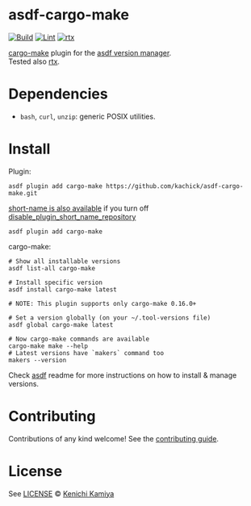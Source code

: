 # asdf-cargo-make

[![Build](https://github.com/kachick/asdf-cargo-make/actions/workflows/build.yml/badge.svg?branch=main)](https://github.com/kachick/asdf-cargo-make/actions/workflows/build.yml?query=branch%3Amain) [![Lint](https://github.com/kachick/asdf-cargo-make/actions/workflows/lint.yml/badge.svg?branch=main)](https://github.com/kachick/asdf-cargo-make/actions/workflows/lint.yml?query=branch%3Amain) [![rtx](https://github.com/kachick/asdf-cargo-make/actions/workflows/rtx.yml/badge.svg?branch=main)](https://github.com/kachick/asdf-cargo-make/actions/workflows/rtx.yml?query=branch%3Amain)

[cargo-make](https://sagiegurari.github.io/cargo-make/) plugin for the [asdf version manager](https://asdf-vm.com).\
Tested also [rtx](https://github.com/jdxcode/rtx).

# Dependencies

- `bash`, `curl`, `unzip`: generic POSIX utilities.

# Install

Plugin:

```shell
asdf plugin add cargo-make https://github.com/kachick/asdf-cargo-make.git
```

[short-name is also available](https://github.com/asdf-vm/asdf-plugins/blob/6498384c22a29602d065d3db681b8f32f7e4295b/plugins/cargo-make#L1) if you turn off [disable_plugin_short_name_repository](https://asdf-vm.com/manage/configuration.html#disable-plugin-short-name-repository)

```shell
asdf plugin add cargo-make
```

cargo-make:

```shell
# Show all installable versions
asdf list-all cargo-make

# Install specific version
asdf install cargo-make latest

# NOTE: This plugin supports only cargo-make 0.16.0+

# Set a version globally (on your ~/.tool-versions file)
asdf global cargo-make latest

# Now cargo-make commands are available
cargo-make make --help
# Latest versions have `makers` command too
makers --version
```

Check [asdf](https://github.com/asdf-vm/asdf) readme for more instructions on how to
install & manage versions.

# Contributing

Contributions of any kind welcome! See the [contributing guide](CONTRIBUTING.md).

# License

See [LICENSE](LICENSE) © [Kenichi Kamiya](https://github.com/kachick/)
